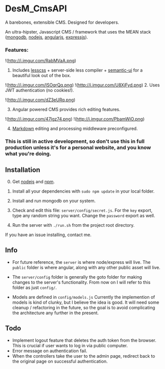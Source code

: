 # DesM_CmsAPI
A barebones, extensible CMS. Designed for developers.

An ultra-hipster, Javascript CMS / framework that uses the MEAN stack ([mongodb], [nodejs], [angularjs], [expressjs]).

### Features:

!(http://i.imgur.com/RabMVaA.png)

1. Includes [lesscss] + server-side less compiler + [semantic-ui] for a beautiful look out of the box.


!(http://i.imgur.com/ISOqrQq.png)
!(http://i.imgur.com/U8XjFyd.png)
2. Uses JWT authentication (no cookies!).


!(http://i.imgur.com/dZ3eURq.png)

3. Angular powered CMS provides rich editing features.


!(http://i.imgur.com/47lgz74.png)
!(http://i.imgur.com/PbamWiO.png)

4. [Markdown] editing and processing middleware preconfigured.

### This is still in active development, so don't use this in full production unless it's for a personal website, and you know what you're doing.

## Installation

0. Get [nodejs] and [npm].

1. Install all your dependencies with `sudo npm update` in your local folder.

2. Install and run mongodb on your system.

3. Check and edit this file: `server/config/secret.js`. For the `key` export, type any random string you want. Change the `password` export as well.

4. Run the server with `./run.sh` from the project root directory.

If you have an issue installing, contact me.

## Info

* For future reference, the `server` is where node/express will live. The `public` folder is where angular, along with any other public asset will live.

* The `server/config` folder is generally the goto folder for making changes to the server's functionality. From now on I will refer to this folder as just `config/`.

* Models are defined in `config/models.js` Currently the implemention of models is kind of clunky, but I believe the idea is good. It will need some cleanup / refactoring in the future, so the goal is to avoid complicating the architecture any further in the present.

## Todo

* Implement logout feature that deletes the auth token from the browser. This is crucial if user wants to log in via public computer.
* Error message on authentication fail.
* When the controllers take the user to the admin page, redirect back to the original page on successful authentication.

[nodejs]: http://nodejs.org/
[npm]: https://www.npmjs.org/
[mongodb]: https://www.mongodb.org/
[angularjs]: angularjs.org
[expressjs]: expressjs.com/
[lesscss]: http://lesscss.org/
[semantic-ui]: http://semantic-ui.com
[Markdown]: https://daringfireball.net/projects/markdown/
